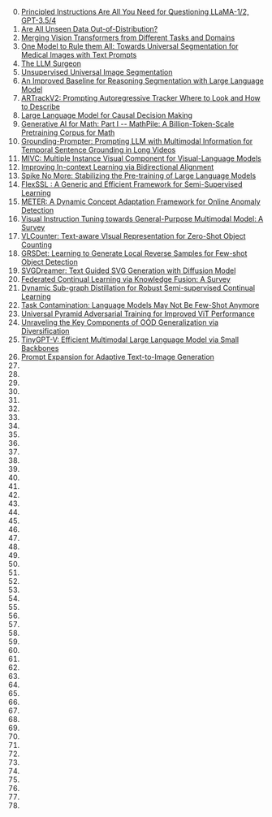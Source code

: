 0. [Principled Instructions Are All You Need for Questioning LLaMA-1/2, GPT-3.5/4](https://arxiv.org/abs/2312.16171)
1. [Are All Unseen Data Out-of-Distribution?](https://arxiv.org/abs/2312.16243)
2. [Merging Vision Transformers from Different Tasks and Domains](https://arxiv.org/abs/2312.16240)
3. [One Model to Rule them All: Towards Universal Segmentation for Medical Images with Text Prompts](https://arxiv.org/abs/2312.17183)
4. [The LLM Surgeon](https://arxiv.org/abs/2312.17244)
5. [Unsupervised Universal Image Segmentation](https://arxiv.org/abs/2312.17243)
6. [An Improved Baseline for Reasoning Segmentation with Large Language Model](https://arxiv.org/abs/2312.17240)
7. [ARTrackV2: Prompting Autoregressive Tracker Where to Look and How to Describe](https://arxiv.org/abs/2312.17133)
8. [Large Language Model for Causal Decision Making](https://arxiv.org/abs/2312.17122)
9. [Generative AI for Math: Part I -- MathPile: A Billion-Token-Scale Pretraining Corpus for Math](https://arxiv.org/abs/2312.17120)
10. [Grounding-Prompter: Prompting LLM with Multimodal Information for Temporal Sentence Grounding in Long Videos](https://arxiv.org/abs/2312.17117)
11. [MIVC: Multiple Instance Visual Component for Visual-Language Models](https://arxiv.org/abs/2312.17109)
12. [Improving In-context Learning via Bidirectional Alignment](https://arxiv.org/abs/2312.17055)
13. [Spike No More: Stabilizing the Pre-training of Large Language Models](https://arxiv.org/abs/2312.16903)
14. [FlexSSL : A Generic and Efficient Framework for Semi-Supervised Learning](https://arxiv.org/abs/2312.16892)
15. [METER: A Dynamic Concept Adaptation Framework for Online Anomaly Detection](https://arxiv.org/abs/2312.16831)
16. [Visual Instruction Tuning towards General-Purpose Multimodal Model: A Survey](https://arxiv.org/abs/2312.16602)
17. [VLCounter: Text-aware VIsual Representation for Zero-Shot Object Counting](https://arxiv.org/abs/2312.16580)
18. [GRSDet: Learning to Generate Local Reverse Samples for Few-shot Object Detection](https://arxiv.org/abs/2312.16571)
19. [SVGDreamer: Text Guided SVG Generation with Diffusion Model](https://arxiv.org/abs/2312.16476)
20. [Federated Continual Learning via Knowledge Fusion: A Survey](https://arxiv.org/abs/2312.16475)
21. [Dynamic Sub-graph Distillation for Robust Semi-supervised Continual Learning](https://arxiv.org/abs/2312.16409)
22. [Task Contamination: Language Models May Not Be Few-Shot Anymore](https://arxiv.org/abs/2312.16337)
23. [Universal Pyramid Adversarial Training for Improved ViT Performance](https://arxiv.org/abs/2312.16339)
24. [Unraveling the Key Components of OOD Generalization via Diversification](https://arxiv.org/abs/2312.16313)
25. [TinyGPT-V: Efficient Multimodal Large Language Model via Small Backbones](https://arxiv.org/abs/2312.16862)
26. [Prompt Expansion for Adaptive Text-to-Image Generation](https://arxiv.org/abs/2312.16720)
27. 
28. 
29. 
30. 
31. 
32. 
33. 
34. 
35. 
36. 
37. 
38. 
39. 
40. 
41. 
42. 
43. 
44. 
45. 
46. 
47. 
48. 
49. 
50. 
51. 
52. 
53. 
54. 
55. 
56. 
57. 
58. 
59. 
60. 
61. 
62. 
63. 
64. 
65. 
66. 
67. 
68. 
69. 
70. 
71. 
72. 
73. 
74. 
75. 
76. 
77. 
78. 





















